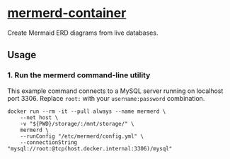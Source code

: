 # [mermerd-container][project]

Create Mermaid ERD diagrams from live databases.


## Usage


### 1. Run the mermerd command-line utility

This example command connects to a MySQL server running on localhost port 3306.
Replace `root:` with your `username:password` combination.

```shell
docker run --rm -it --pull always --name mermerd \
    --net host \
    -v "${PWD}/storage/:/mnt/storage/" \
    mermerd \
    --runConfig "/etc/mermerd/config.yml" \
    --connectionString "mysql://root:@tcp(host.docker.internal:3306)/mysql"
```


[project]: https://hub.docker.com/r/nedix/mermerd
